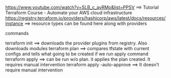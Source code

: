 https://www.youtube.com/watch?v=SLB_c_ayRMo&list=PPSV ==> Tutorial Terraform Course - Automate your AWS cloud infrastructure
https://registry.terraform.io/providers/hashicorp/aws/latest/docs/resources/instance ==> resource types can be found here along with providers

commands

terraform init ==> downloads the provider plugins from registry. Also downloads modules
terraform plan ==> compares tfstate with current configs and tells what going to be created if we run apply command
terraform apply ==> can be run w/o plan. it applies the plan created. It requires manual intervention
terraform apply -auto-approve ==> It doesn't require manual intervention
